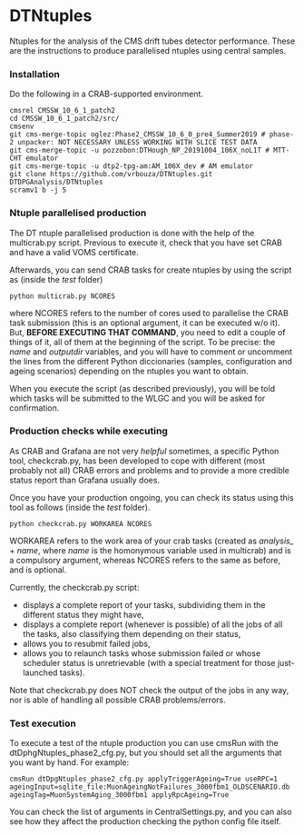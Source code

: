 # DTNtuples
Ntuples for the analysis of the CMS drift tubes detector performance. These are the instructions to produce parallelised ntuples using central samples.

### Installation
Do the following in a CRAB-supported environment.
```
cmsrel CMSSW_10_6_1_patch2
cd CMSSW_10_6_1_patch2/src/
cmsenv
git cms-merge-topic oglez:Phase2_CMSSW_10_6_0_pre4_Summer2019 # phase-2 unpacker: NOT NECESSARY UNLESS WORKING WITH SLICE TEST DATA
git cms-merge-topic -u pozzobon:DTHough_NP_20191004_106X_noL1T # MTT-CHT emulator
git cms-merge-topic -u dtp2-tpg-am:AM_106X_dev # AM emulator
git clone https://github.com/vrbouza/DTNtuples.git DTDPGAnalysis/DTNtuples
scramv1 b -j 5
```

### Ntuple parallelised production
The DT ntuple parallelised production is done with the help of the multicrab.py script. Previous to execute it, check that you have set CRAB and have a valid VOMS certificate.

Afterwards, you can send CRAB tasks for create ntuples by using the script as (inside the *test* folder)

```
python multicrab.py NCORES
```

where NCORES refers to the number of cores used to parallelise the CRAB task submission (this is an optional argument, it can be executed w/o it). But, **BEFORE EXECUTING THAT COMMAND**, you need to edit a couple of things of it, all of them at the beginning of the script. To be precise: the *name* and *outputdir* variables, and you will have to comment or uncomment the lines from the different Python diccionaries (samples, configuration and ageing scenarios) depending on the ntuples you want to obtain.

When you execute the script (as described previously), you will be told which tasks will be submitted to the WLGC and you will be asked for confirmation.

### Production checks while executing
As CRAB and Grafana are not very *helpful* sometimes, a specific Python tool, checkcrab.py, has been developed to cope with different (most probably not all) CRAB errors and problems and to provide a more credible status report than Grafana usually does.

Once you have your production ongoing, you can check its status using this tool as follows (inside the *test* folder).
```
python checkcrab.py WORKAREA NCORES
```
WORKAREA refers to the work area of your crab tasks (created as *analysis_* + *name*, where *name* is the homonymous variable used in multicrab) and is a compulsory argument, whereas NCORES refers to the same as before, and is optional.

Currently, the checkcrab.py script:
  * displays a complete report of your tasks, subdividing them in the different status they might have,
  * displays a complete report (whenever is possible) of all the jobs of all the tasks, also classifying them depending on their status,
  * allows you to resubmit failed jobs,
  * allows you to relaunch tasks whose submission failed or whose scheduler status is unretrievable (with a special treatment for those just-launched tasks).

Note that checkcrab.py does NOT check the output of the jobs in any way, nor is able of handling all possible CRAB problems/errors.

### Test execution
To execute a test of the ntuple production you can use cmsRun with the dtDphgNtuples_phase2_cfg.py, but you should set all the arguments that you want by hand. For example:

```
cmsRun dtDpgNtuples_phase2_cfg.py applyTriggerAgeing=True useRPC=1 ageingInput=sqlite_file:MuonAgeingNotFailures_3000fbm1_OLDSCENARIO.db ageingTag=MuonSystemAging_3000fbm1 applyRpcAgeing=True
```

You can check the list of arguments in CentralSettings.py, and you can also see how they affect the production checking the python config file itself.


